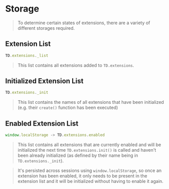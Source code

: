 # Storage

> To determine certain states of extensions, there are a variety of different storages required.

## Extension List

```javascript
TD.extensions._list
```

> This list contains all extensions added to `TD.extensions`.

## Initialized Extension List

```javascript
TD.extensions._init
```

> This list contains the names of all extensions that have been initialized (e.g. their `create()` function has been executed)

## Enabled Extension List

```javascript
window.localStorage -> TD.extensions.enabled
```

> This list contains all extensions that are currently enabled and will be initialized the next time `TD.extensions.init()` is called
and haven't been already initialized (as defined by their name being in `TD.extensions._init`).

> It's persisted across sessions using `window.localStorage`, so once an extension has been enabled, it only needs to be present in the
extension list and it will be initialized without having to enable it again.
